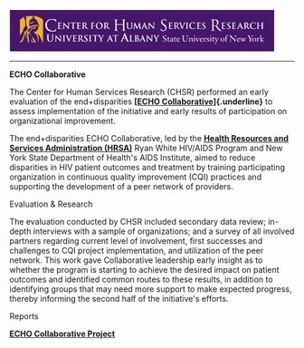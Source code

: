 ![CHSR Logo](chsr-project-logo.png)

<hr />

**ECHO Collaborative**

The Center for Human Services Research (CHSR) performed an early
evaluation of the end+disparities **[[ECHO
Collaborative](https://targethiv.org/cqii/end-disparities-echo-collaborative)]{.underline}**
to assess implementation of the initiative and early results of
participation on organizational improvement.

The end+disparities ECHO Collaborative, led by the [**Health Resources
and Services Administration (HRSA)**](https://ryanwhite.hrsa.gov/) Ryan
White HIV/AIDS Program and New York State Department of Health's AIDS
Institute, aimed to reduce disparities in HIV patient outcomes and
treatment by training participating organization in continuous quality
improvement (CQI) practices and supporting the development of a peer
network of providers.

Evaluation & Research

The evaluation conducted by CHSR included secondary data review;
in-depth interviews with a sample of organizations; and a survey of all
involved partners regarding current level of involvement, first
successes and challenges to CQI project implementation, and utilization
of the peer network. This work gave Collaborative leadership early
insight as to whether the program is starting to achieve the desired
impact on patient outcomes and identified common routes to these
results, in addition to identifying groups that may need more support to
make expected progress, thereby informing the second half of the
initiative's efforts.

Reports

**[ECHO Collaborative
Project](https://www.albany.edu/chsr/Publications/ECHO%20Collaborative%20project.pdf)**
